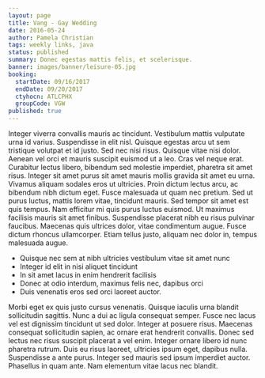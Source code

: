 ```yaml
---
layout: page
title: Vang - Gay Wedding
date: 2016-05-24
author: Pamela Christian
tags: weekly links, java
status: published
summary: Donec egestas mattis felis, et scelerisque.
banner: images/banner/leisure-05.jpg
booking:
  startDate: 09/16/2017
  endDate: 09/20/2017
  ctyhocn: ATLCPHX
  groupCode: VGW
published: true
---
```

Integer viverra convallis mauris ac tincidunt. Vestibulum mattis vulputate urna id varius. Suspendisse in elit nisl. Quisque egestas arcu ut sem tristique volutpat et id justo. Sed nec nisi risus. Quisque vitae nisi dolor. Aenean vel orci et mauris suscipit euismod ut a leo.
Cras vel neque erat. Curabitur lectus libero, bibendum sed molestie imperdiet, pharetra sit amet risus. Integer sit amet purus sit amet mauris mollis gravida sit amet eu urna. Vivamus aliquam sodales eros ut ultricies. Proin dictum lectus arcu, ac bibendum nibh dictum eget. Fusce malesuada ut quam nec pretium. Sed ut purus luctus, mattis lorem vitae, tincidunt mauris. Sed tempor sit amet est quis tempus. Nam efficitur mi quis purus luctus euismod. Ut maximus facilisis mauris sit amet finibus. Suspendisse placerat nibh eu risus pulvinar faucibus. Maecenas quis ultrices dolor, vitae condimentum augue. Fusce dictum rhoncus ullamcorper. Etiam tellus justo, aliquam nec dolor in, tempus malesuada augue.

* Quisque nec sem at nibh ultricies vestibulum vitae sit amet nunc
* Integer id elit in nisi aliquet tincidunt
* In sit amet lacus in enim hendrerit facilisis
* Donec at odio interdum, maximus felis nec, dapibus orci
* Duis venenatis eros sed orci laoreet auctor.

Morbi eget ex quis justo cursus venenatis. Quisque iaculis urna blandit sollicitudin sagittis. Nunc a dui ac ligula consequat semper. Fusce nec lacus vel est dignissim tincidunt ut sed dolor. Integer at posuere risus. Maecenas consequat sollicitudin sapien, ac ornare erat hendrerit convallis. Donec sed lectus nec risus suscipit placerat a vel enim. Integer ornare libero id nunc pharetra rutrum. Duis eu risus laoreet, ultricies ipsum eget, dapibus nulla. Suspendisse a ante purus. Integer sed mauris sed ipsum imperdiet auctor. Phasellus in quam ante. Nam elementum vitae lacus nec blandit.
